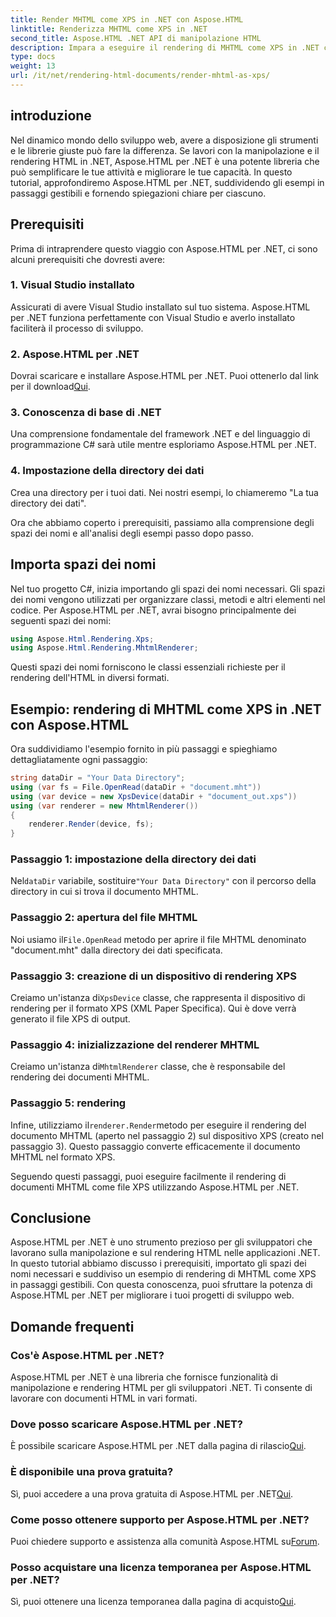```yaml
---
title: Render MHTML come XPS in .NET con Aspose.HTML
linktitle: Renderizza MHTML come XPS in .NET
second_title: Aspose.HTML .NET API di manipolazione HTML
description: Impara a eseguire il rendering di MHTML come XPS in .NET con Aspose.HTML. Migliora le tue capacità di manipolazione dell'HTML e potenzia i tuoi progetti di sviluppo web!
type: docs
weight: 13
url: /it/net/rendering-html-documents/render-mhtml-as-xps/
---
```

## introduzione

Nel dinamico mondo dello sviluppo web, avere a disposizione gli strumenti e le librerie giuste può fare la differenza. Se lavori con la manipolazione e il rendering HTML in .NET, Aspose.HTML per .NET è una potente libreria che può semplificare le tue attività e migliorare le tue capacità. In questo tutorial, approfondiremo Aspose.HTML per .NET, suddividendo gli esempi in passaggi gestibili e fornendo spiegazioni chiare per ciascuno.

## Prerequisiti

Prima di intraprendere questo viaggio con Aspose.HTML per .NET, ci sono alcuni prerequisiti che dovresti avere:

### 1. Visual Studio installato

Assicurati di avere Visual Studio installato sul tuo sistema. Aspose.HTML per .NET funziona perfettamente con Visual Studio e averlo installato faciliterà il processo di sviluppo.

### 2. Aspose.HTML per .NET

 Dovrai scaricare e installare Aspose.HTML per .NET. Puoi ottenerlo dal link per il download[Qui](https://releases.aspose.com/html/net/).

### 3. Conoscenza di base di .NET

Una comprensione fondamentale del framework .NET e del linguaggio di programmazione C# sarà utile mentre esploriamo Aspose.HTML per .NET.

### 4. Impostazione della directory dei dati

Crea una directory per i tuoi dati. Nei nostri esempi, lo chiameremo "La tua directory dei dati".

Ora che abbiamo coperto i prerequisiti, passiamo alla comprensione degli spazi dei nomi e all'analisi degli esempi passo dopo passo.

## Importa spazi dei nomi

Nel tuo progetto C#, inizia importando gli spazi dei nomi necessari. Gli spazi dei nomi vengono utilizzati per organizzare classi, metodi e altri elementi nel codice. Per Aspose.HTML per .NET, avrai bisogno principalmente dei seguenti spazi dei nomi:

```csharp
using Aspose.Html.Rendering.Xps;
using Aspose.Html.Rendering.MhtmlRenderer;
```

Questi spazi dei nomi forniscono le classi essenziali richieste per il rendering dell'HTML in diversi formati.

## Esempio: rendering di MHTML come XPS in .NET con Aspose.HTML

Ora suddividiamo l'esempio fornito in più passaggi e spieghiamo dettagliatamente ogni passaggio:

```csharp
string dataDir = "Your Data Directory";
using (var fs = File.OpenRead(dataDir + "document.mht"))
using (var device = new XpsDevice(dataDir + "document_out.xps"))
using (var renderer = new MhtmlRenderer())
{
    renderer.Render(device, fs);
}
```

### Passaggio 1: impostazione della directory dei dati

 Nel`dataDir` variabile, sostituire`"Your Data Directory"` con il percorso della directory in cui si trova il documento MHTML.

### Passaggio 2: apertura del file MHTML

 Noi usiamo il`File.OpenRead` metodo per aprire il file MHTML denominato "document.mht" dalla directory dei dati specificata.

### Passaggio 3: creazione di un dispositivo di rendering XPS

 Creiamo un'istanza di`XpsDevice` classe, che rappresenta il dispositivo di rendering per il formato XPS (XML Paper Specifica). Qui è dove verrà generato il file XPS di output.

### Passaggio 4: inizializzazione del renderer MHTML

 Creiamo un'istanza di`MhtmlRenderer` classe, che è responsabile del rendering dei documenti MHTML.

### Passaggio 5: rendering

 Infine, utilizziamo il`renderer.Render`metodo per eseguire il rendering del documento MHTML (aperto nel passaggio 2) sul dispositivo XPS (creato nel passaggio 3). Questo passaggio converte efficacemente il documento MHTML nel formato XPS.

Seguendo questi passaggi, puoi eseguire facilmente il rendering di documenti MHTML come file XPS utilizzando Aspose.HTML per .NET.

## Conclusione

Aspose.HTML per .NET è uno strumento prezioso per gli sviluppatori che lavorano sulla manipolazione e sul rendering HTML nelle applicazioni .NET. In questo tutorial abbiamo discusso i prerequisiti, importato gli spazi dei nomi necessari e suddiviso un esempio di rendering di MHTML come XPS in passaggi gestibili. Con questa conoscenza, puoi sfruttare la potenza di Aspose.HTML per .NET per migliorare i tuoi progetti di sviluppo web.

## Domande frequenti

### Cos'è Aspose.HTML per .NET?
Aspose.HTML per .NET è una libreria che fornisce funzionalità di manipolazione e rendering HTML per gli sviluppatori .NET. Ti consente di lavorare con documenti HTML in vari formati.

### Dove posso scaricare Aspose.HTML per .NET?
 È possibile scaricare Aspose.HTML per .NET dalla pagina di rilascio[Qui](https://releases.aspose.com/html/net/).

### È disponibile una prova gratuita?
 Sì, puoi accedere a una prova gratuita di Aspose.HTML per .NET[Qui](https://releases.aspose.com/).

### Come posso ottenere supporto per Aspose.HTML per .NET?
Puoi chiedere supporto e assistenza alla comunità Aspose.HTML su[Forum](https://forum.aspose.com/).

### Posso acquistare una licenza temporanea per Aspose.HTML per .NET?
 Sì, puoi ottenere una licenza temporanea dalla pagina di acquisto[Qui](https://purchase.aspose.com/temporary-license/).